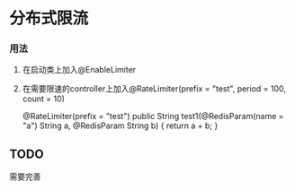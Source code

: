 # 分布式限流

### 用法

1. 在启动类上加入@EnableLimiter
2. 在需要限速的controller上加入@RateLimiter(prefix = "test", period = 100, count = 10)

    
    @RateLimiter(prefix = "test")
    public String test1(@RedisParam(name = "a") String a, @RedisParam String b) {
        return a + b;
    }

## TODO
 需要完善
 